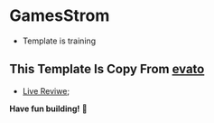 # GamesStrom

- Template is training

## This Template Is Copy From [evato](https://gamestorm.vercel.app/)

- [Live Reviwe](https://raw.githack.com/sonsalem/GamesStrom/main/index.html);

**Have fun building!** 🚀
